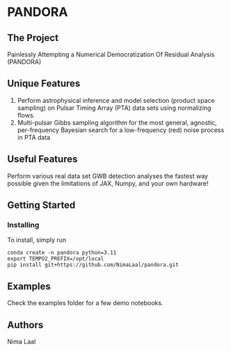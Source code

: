 # PANDORA

## The Project

Painlessly Attempting a Numerical Democratization Of Residual Analysis (PANDORA)

## Unique Features
1. Perform astrophysical inference and model selection (product space sampling) on Pulsar Timing Array (PTA) data sets using normalizing flows.
2. Multi-pulsar Gibbs sampling algorithm for the most general, agnostic, per-frequency Bayesian search for a low-frequency (red) noise process in PTA data <a id='https://arxiv.org/pdf/2410.11944'></a>

## Useful Features
Perform various real data set GWB detection analyses the fastest way possible given the limitations of JAX, Numpy, and your own hardware!  

## Getting Started


### Installing

To install, simply run
```
conda create -n pandora python=3.11
export TEMPO2_PREFIX=/opt/local
pip install git+https://github.com/NimaLaal/pandora.git
```
## Examples

Check the examples folder for a few demo notebooks.

## Authors

Nima Laal
